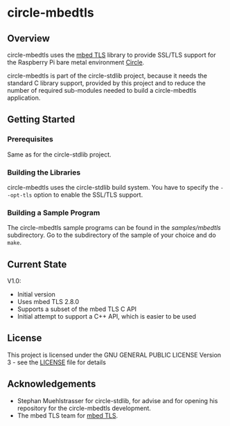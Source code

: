 # circle-mbedtls

## Overview

circle-mbedtls uses the [mbed TLS](https://tls.mbed.org/) library to provide
SSL/TLS support for the Raspberry Pi bare metal environment
[Circle](https://github.com/rsta2/circle).

circle-mbedtls is part of the circle-stdlib project, because it needs the
standard C library support, provided by this project and to reduce the number of
required sub-modules needed to build a circle-mbedtls application.

## Getting Started

### Prerequisites

Same as for the circle-stdlib project.

### Building the Libraries

circle-mbedtls uses the circle-stdlib build system. You have to specify the
`--opt-tls` option to enable the SSL/TLS support.

### Building a Sample Program

The circle-mbedtls sample programs can be found in the *samples/mbedtls*
subdirectory. Go to the subdirectory of the sample of your choice and do `make`.

## Current State

V1.0:

* Initial version
* Uses mbed TLS 2.8.0
* Supports a subset of the mbed TLS C API
* Initial attempt to support a C++ API, which is easier to be used

## License

This project is licensed under the GNU GENERAL PUBLIC LICENSE
Version 3 - see the [LICENSE](LICENSE) file for details

## Acknowledgements

* Stephan Muehlstrasser for circle-stdlib, for advise
  and for opening his repository for the circle-mbedtls development.
* The mbed TLS team for [mbed TLS](https://tls.mbed.org/).
